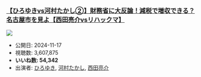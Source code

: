 ### [【ひろゆきvs河村たかし②】財務省に大反論！減税で増収できる？名古屋市を見よ【西田亮介vsリハックマ】](https://www.youtube.com/watch?v=MxSVlnm0qc4)
[![](https://img.youtube.com/vi/MxSVlnm0qc4/sddefault.jpg)](https://www.youtube.com/watch?v=MxSVlnm0qc4)
-   公開日: 2024-11-17
-   視聴数: 3,607,875
-   **いいね数: 54,342**
-   出演者: [ひろゆき](/rehacq_fan/people/ひろゆき "wikilink"), [河村たかし](/rehacq_fan/people/河村たかし "wikilink"), [西田亮介](/rehacq_fan/people/西田亮介 "wikilink")
